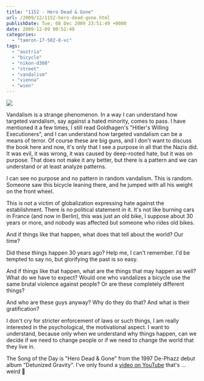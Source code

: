 ```yaml
---
title: "1152 - Hero Dead & Gone"
url: /2009/12/1152-hero-dead-gone.html
publishDate: Tue, 08 Dec 2009 23:51:49 +0000
date: 2009-12-09 00:51:49
categories: 
  - "tamron-17-502-8-vc"
tags: 
  - "austria"
  - "bicycle"
  - "nikon-d300"
  - "street"
  - "vandalism"
  - "vienna"
  - "wien"
---
```

<a target="_blank" href="https://d25zfm9zpd7gm5.cloudfront.net/1200x1200/2009/20091208_090512_ps.jpg"><img src="https://d25zfm9zpd7gm5.cloudfront.net/0600x0600/2009/20091208_090512_ps.jpg" /></a>

Vandalism is a strange phenomenon. In a way I can understand how targeted vandalism, say against a hated minority, comes to pass. I have mentioned it a few times, I still read Goldhagen's "Hitler's Willing Executioners", and I can understand how targeted vandalism can be a means of terror. Of course these are big guns, and I don't want to discuss the book here and now, it's only that I see a purpose in all that the Nazis did. It was evil, it was wrong, it was caused by deep-rooted hate, but it was on purpose. That does not make it any better, but there is a pattern and we can understand or at least analyze patterns.

I can see no purpose and no pattern in random vandalism. This is random. Someone saw this bicycle leaning there, and he jumped with all his weight on the front wheel.

This is not a victim of globalization expressing hate against the establishment. There is no political statement in it. It's not like burning cars in France (and now in Berlin), this was just an old bike, I suppose about 30 years or more, and nobody was affected but someone who rides old bikes. 

And if things like that happen, what does that tell about the world? Our time?

Did these things happen 30 years ago? Help me, I can't remember. I'd be tempted to say no, but glorifying the past is so easy.

 And if things like that happen, what are the things that may happen as well? What do we have to expect? Would one who vandalizes a bicycle use the same brutal violence against people? Or are these completely different things?

And who are these guys anyway? Why do they do that? And what is their gratification?

I don't cry for stricter enforcement of laws or such things, I am really interested in the psychological, the motivational aspect. I want to understand, because only when we understand why things happen, can we decide if we need to change people or if we need to change the world that they live in.

The Song of the Day is "Hero Dead & Gone" from the 1997 De-Phazz debut album "Detunized Gravity". I've only found a <a target="_blank" href="http://www.youtube.com/watch?v=eZ6WTl_-VSw">video on YouTube</a> that's ... weird 🙂

